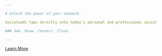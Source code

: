 ```yaml
---

# Unlock the power of your network.

Socialeads taps directly into today’s personal and professional social networks to find the right person at the right time to connect with.  

### See. Know. Connect. Close.

---
```


[Learn More](#contactUs)